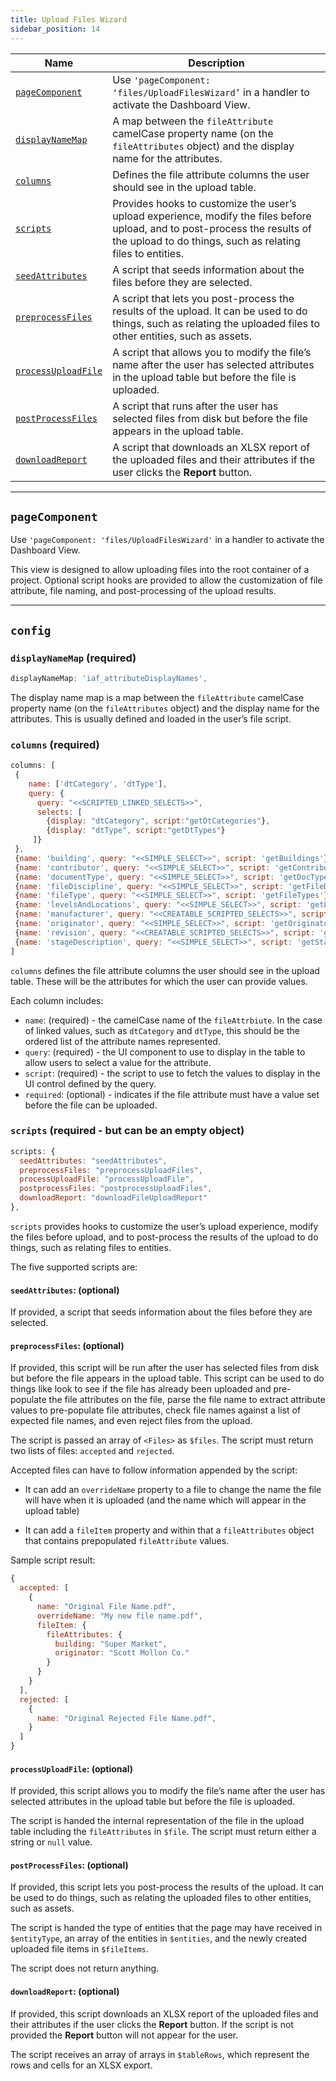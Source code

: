 ```yaml
---
title: Upload Files Wizard
sidebar_position: 14
---
```

|Name|Description|
|---|---|
|[`pageComponent`](#pageComponent)|Use `'pageComponent: ‘files/UploadFilesWizard’` in a handler to activate the Dashboard View.|
|[`displayNameMap`](#displayNameMap-(required))|A map between the `fileAttribute` camelCase property name (on the `fileAttributes` object) and the display name for the attributes.|
|[`columns`](#columns-(required))|Defines the file attribute columns the user should see in the upload table.|
|[`scripts`](#scripts-(required---but-can-be-an-empty-object))|Provides hooks to customize the user’s upload experience, modify the files before upload, and to post-process the results of the upload to do things, such as relating files to entities.|
|[`seedAttributes`](#)|A script that seeds information about the files before they are selected.|
|[`preprocessFiles`](#preprocessFiles%3A-(optional))|A script that lets you post-process the results of the upload. It can be used to do things, such as relating the uploaded files to other entities, such as assets.|
|[`processUploadFile`](#processUploadFile%3A-(optional))|A script that allows you to modify the file’s name after the user has selected attributes in the upload table but before the file is uploaded.|
|[`postProcessFiles`](#postProcessFiles%3A-(optional))|A script that runs after the user has selected files from disk but before the file appears in the upload table.|
|[`downloadReport`](#downloadReport%3A-(optional))|A script that downloads an XLSX report of the uploaded files and their attributes if the user clicks the **Report** button.|

---

## `pageComponent`

Use `'pageComponent: 'files/UploadFilesWizard'` in a handler to activate the Dashboard View.

This view is designed to allow uploading files into the root container of a project. Optional script hooks are provided to allow the customization of file attribute, file naming, and post-processing of the upload results.

---

## `config`

### `displayNameMap` (required)

```jsx
displayNameMap: 'iaf_attributeDisplayNames',
```

The display name map is a map between the `fileAttribute` camelCase property name (on the `fileAttributes` object) and the display name for the attributes. This is usually defined and loaded in the user’s file script.

### `columns` (required)

```jsx
columns: [
 {
    name: ['dtCategory', 'dtType'],
    query: {
      query: "<<SCRIPTED_LINKED_SELECTS>>",
      selects: [
        {display: "dtCategory", script:"getDtCategories"},
        {display: "dtType", script:"getDtTypes"}
     ]}
 },
 {name: 'building', query: "<<SIMPLE_SELECT>>", script: 'getBuildings'},
 {name: 'contributor', query: "<<SIMPLE_SELECT>>", script: 'getContributors', required: true},
 {name: 'documentType', query: "<<SIMPLE_SELECT>>", script: 'getDocTypes', required: true},
 {name: 'fileDiscipline', query: "<<SIMPLE_SELECT>>", script: 'getFileDiscs', required: true},
 {name: 'fileType', query: "<<SIMPLE_SELECT>>", script: 'getFileTypes'},
 {name: 'levelsAndLocations', query: "<<SIMPLE_SELECT>>", script: 'getLevsAndLocs'},
 {name: 'manufacturer', query: "<<CREATABLE_SCRIPTED_SELECTS>>", script: 'getFileManufacturers'},
 {name: 'originator', query: "<<SIMPLE_SELECT>>", script: 'getOriginators', required: true},
 {name: 'revision', query: "<<CREATABLE_SCRIPTED_SELECTS>>", script: 'getRevisions'},
 {name: 'stageDescription', query: "<<SIMPLE_SELECT>>", script: 'getStageDescs'}
]
```

`columns` defines the file attribute columns the user should see in the upload table. These will be the attributes for which the user can provide values.

Each column includes:

- `name`: (required) - the camelCase name of the `fileAttrbiute`. In the case of linked values, such as `dtCategory` and `dtType`, this should be the ordered list of the attribute names represented.
- `query`: (required) - the UI component to use to display in the table to allow users to select a value for the attribute.
- `script`: (required) - the script to use to fetch the values to display in the UI control defined by the query.
- `required`: (optional) - indicates if the file attribute must have a value set before the file can be uploaded.

### `scripts` (required - but can be an empty object)

```jsx
scripts: {
  seedAttributes: "seedAttributes",
  preprocessFiles: "preprocessUploadFiles",
  processUploadFile: "processUploadFile",
  postprocessFiles: "postprocessUploadFiles",
  downloadReport: "downloadFileUploadReport"
},
```

`scripts` provides hooks to customize the user’s upload experience, modify the files before upload, and to post-process the results of the upload to do things, such as relating files to entities.

The five supported scripts are:

#### `seedAttributes`: (optional)

If provided, a script that seeds information about the files before they are selected.

#### `preprocessFiles`: (optional)

If provided, this script will be run after the user has selected files from disk but before the file appears in the upload table. This script can be used to do things like look to see if the file has already been uploaded and pre-populate the file attributes on the file, parse the file name to extract attribute values to pre-populate file attributes, check file names against a list of expected file names, and even reject files from the upload.

The script is passed an array of `<Files>` as `$files`. The script must return two lists of files: `accepted` and `rejected`.

Accepted files can have to follow information appended by the script:

- It can add an `overrideName` property to a file to change the name the file will have when it is uploaded (and the name which will appear in the upload table)

- It can add a `fileItem` property and within that a `fileAttributes` object that contains prepopulated `fileAttribute` values.

Sample script result:

```jsx
{
  accepted: [
    {
      name: "Original File Name.pdf",
      overrideName: "My new file name.pdf",
      fileItem: {
        fileAttributes: {
          building: "Super Market",
          originator: "Scott Mollon Co."
        }
      }
    }
  ],
  rejected: [
    {
      name: "Original Rejected File Name.pdf",
    }
  ]
}
```

#### `processUploadFile`: (optional)

If provided, this script allows you to modify the file’s name after the user has selected attributes in the upload table but before the file is uploaded.

The script is handed the internal representation of the file in the upload table including the `fileAttributes` in `$file`. The script must return either a string or `null` value.

#### `postProcessFiles`: (optional)

If provided, this script lets you post-process the results of the upload. It can be used to do things, such as relating the uploaded files to other entities, such as assets.

The script is handed the type of entities that the page may have received in `$entityType`, an array of the entities in `$entities`, and the newly created uploaded file items in `$fileItems`.

The script does not return anything.

#### `downloadReport`: (optional)

If provided, this script downloads an XLSX report of the uploaded files and their attributes if the user clicks the **Report** button. If the script is not provided the **Report** button will not appear for the user.

The script receives an array of arrays in `$tableRows`, which represent the rows and cells for an XLSX export.
